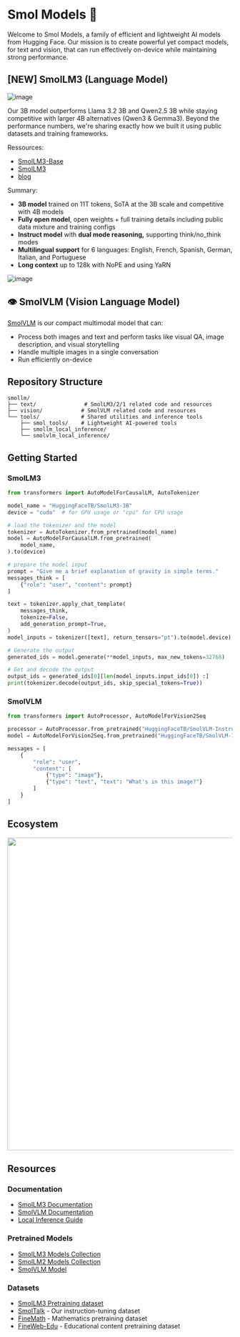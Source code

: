 # Smol Models 🤏

Welcome to Smol Models, a family of efficient and lightweight AI models from Hugging Face. Our mission is to create powerful yet compact models, for text and vision, that can run effectively on-device while maintaining strong performance.

## [NEW] SmolLM3 (Language Model)
![image](https://github.com/user-attachments/assets/2bf61ea2-8d2e-426b-ba40-0242d34325d2)

Our 3B model outperforms Llama 3.2 3B and Qwen2.5 3B while staying competitive with larger 4B alternatives (Qwen3 & Gemma3). Beyond the performance numbers, we're sharing exactly how we built it using public datasets and training frameworks.


Ressources:
- [SmolLM3-Base](https://hf.co/HuggingFaceTB/SmolLM3-3B-Base)
- [SmolLM3](https://hf.co/HuggingFaceTB/SmolLM3-3B)
- [blog](https://hf.co/blog/smollm3)

Summary:
- **3B model** trained on 11T tokens, SoTA at the 3B scale and competitive with 4B models
- **Fully open model**, open weights + full training details including public data mixture and training configs
- **Instruct model** with **dual mode reasoning,** supporting think/no_think modes
- **Multilingual support** for 6 languages: English, French, Spanish, German, Italian, and Portuguese
- **Long context** up to 128k with NoPE and using YaRN

![image](https://github.com/user-attachments/assets/f1b76d3b-af2b-4218-91b3-4ce815bdf0a8)

## 👁️ SmolVLM (Vision Language Model)
[SmolVLM](https://huggingface.co/HuggingFaceTB/SmolVLM-Instruct) is our compact multimodal model that can:
- Process both images and text and perform tasks like visual QA, image description, and visual storytelling
- Handle multiple images in a single conversation
- Run efficiently on-device

## Repository Structure
```
smollm/
├── text/               # SmolLM3/2/1 related code and resources
├── vision/            # SmolVLM related code and resources
└── tools/             # Shared utilities and inference tools
    ├── smol_tools/    # Lightweight AI-powered tools
    ├── smollm_local_inference/
    └── smolvlm_local_inference/
```

## Getting Started

### SmolLM3
```python
from transformers import AutoModelForCausalLM, AutoTokenizer

model_name = "HuggingFaceTB/SmolLM3-3B"
device = "cuda"  # for GPU usage or "cpu" for CPU usage

# load the tokenizer and the model
tokenizer = AutoTokenizer.from_pretrained(model_name)
model = AutoModelForCausalLM.from_pretrained(
    model_name,
).to(device)

# prepare the model input
prompt = "Give me a brief explanation of gravity in simple terms."
messages_think = [
    {"role": "user", "content": prompt}
]

text = tokenizer.apply_chat_template(
    messages_think,
    tokenize=False,
    add_generation_prompt=True,
)
model_inputs = tokenizer([text], return_tensors="pt").to(model.device)

# Generate the output
generated_ids = model.generate(**model_inputs, max_new_tokens=32768)

# Get and decode the output
output_ids = generated_ids[0][len(model_inputs.input_ids[0]) :]
print(tokenizer.decode(output_ids, skip_special_tokens=True))
```

### SmolVLM
```python
from transformers import AutoProcessor, AutoModelForVision2Seq

processor = AutoProcessor.from_pretrained("HuggingFaceTB/SmolVLM-Instruct")
model = AutoModelForVision2Seq.from_pretrained("HuggingFaceTB/SmolVLM-Instruct")

messages = [
    {
        "role": "user",
        "content": [
            {"type": "image"},
            {"type": "text", "text": "What's in this image?"}
        ]
    }
]
```

## Ecosystem
<div align="center">
<img src="https://cdn-uploads.huggingface.co/production/uploads/61c141342aac764ce1654e43/RvHjdlRT5gGQt5mJuhXH9.png" width="700"/>
</div>

## Resources

### Documentation

- [SmolLM3 Documentation](text/README.md)
- [SmolVLM Documentation](vision/README.md)
- [Local Inference Guide](tools/README.md)

### Pretrained Models
- [SmolLM3 Models Collection](https://huggingface.co/collections/HuggingFaceTB/smollm3-686d33c1fdffe8e635317e23)
- [SmolLM2 Models Collection](https://huggingface.co/collections/HuggingFaceTB/smollm2-6723884218bcda64b34d7db9)
- [SmolVLM Model](https://huggingface.co/HuggingFaceTB/SmolVLM-Instruct)

### Datasets
- [SmolLM3 Pretraining dataset](https://huggingface.co/collections/HuggingFaceTB/smollm3-pretraining-datasets-685a7353fdc01aecde51b1d9)
- [SmolTalk](https://huggingface.co/datasets/HuggingFaceTB/smoltalk) - Our instruction-tuning dataset
- [FineMath](https://huggingface.co/datasets/HuggingFaceTB/finemath) - Mathematics pretraining dataset
- [FineWeb-Edu](https://huggingface.co/datasets/HuggingFaceFW/fineweb-edu) - Educational content pretraining dataset
